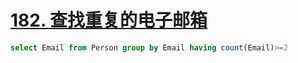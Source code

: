 # [182. 查找重复的电子邮箱](https://leetcode-cn.com/problems/duplicate-emails/)

```sql
select Email from Person group by Email having count(Email)>=2
```

